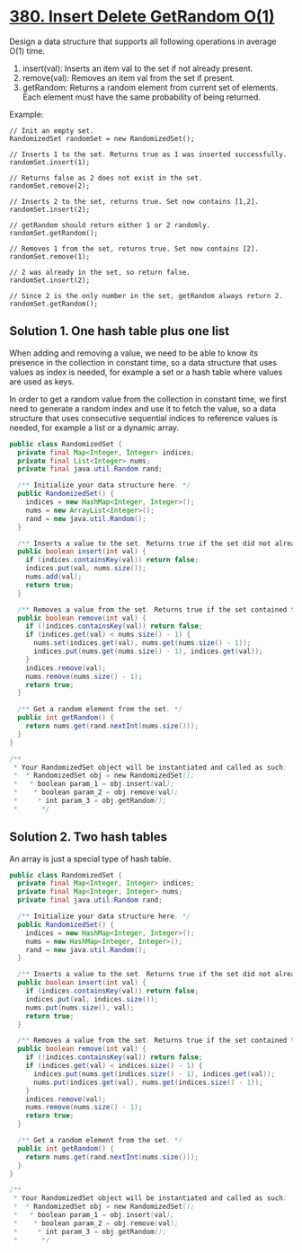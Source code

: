 # [380. Insert Delete GetRandom O(1)](https://leetcode.com/problems/insert-delete-getrandom-o1/)

Design a data structure that supports all following operations in average O(1) time.

1. insert(val): Inserts an item val to the set if not already present.
2. remove(val): Removes an item val from the set if present.
3. getRandom: Returns a random element from current set of elements. Each element must have the same probability of being returned.

Example:

```
// Init an empty set.
RandomizedSet randomSet = new RandomizedSet();

// Inserts 1 to the set. Returns true as 1 was inserted successfully.
randomSet.insert(1);

// Returns false as 2 does not exist in the set.
randomSet.remove(2);

// Inserts 2 to the set, returns true. Set now contains [1,2].
randomSet.insert(2);

// getRandom should return either 1 or 2 randomly.
randomSet.getRandom();

// Removes 1 from the set, returns true. Set now contains [2].
randomSet.remove(1);

// 2 was already in the set, so return false.
randomSet.insert(2);

// Since 2 is the only number in the set, getRandom always return 2.
randomSet.getRandom();
```

## Solution 1. One hash table plus one list

When adding and removing a value, we need to be able to know its presence in the collection in constant time, so a data structure that uses values as index is needed, for example a set or a hash table where values are used as keys.

In order to get a random value from the collection in constant time, we first need to generate a random index and use it to fetch the value, so a data structure that uses consecutive sequential indices to reference values is needed, for example a list or a dynamic array.

```java
public class RandomizedSet {
  private final Map<Integer, Integer> indices;
  private final List<Integer> nums;
  private final java.util.Random rand;

  /** Initialize your data structure here. */
  public RandomizedSet() {
    indices = new HashMap<Integer, Integer>();
    nums = new ArrayList<Integer>(); 
    rand = new java.util.Random();
  }

  /** Inserts a value to the set. Returns true if the set did not already contain the specified element. */
  public boolean insert(int val) {
    if (indices.containsKey(val)) return false;
    indices.put(val, nums.size());
    nums.add(val);
    return true;
  }

  /** Removes a value from the set. Returns true if the set contained the specified element. */
  public boolean remove(int val) {
    if (!indices.containsKey(val)) return false;
    if (indices.get(val) < nums.size() - 1) {
      nums.set(indices.get(val), nums.get(nums.size() - 1));
      indices.put(nums.get(nums.size() - 1), indices.get(val));
    }
    indices.remove(val);
    nums.remove(nums.size() - 1);
    return true;
  }

  /** Get a random element from the set. */
  public int getRandom() {
    return nums.get(rand.nextInt(nums.size()));
  }
}

/**
 * Your RandomizedSet object will be instantiated and called as such:
 *  * RandomizedSet obj = new RandomizedSet();
 *   * boolean param_1 = obj.insert(val);
 *    * boolean param_2 = obj.remove(val);
 *     * int param_3 = obj.getRandom();
 *      */
 ```

## Solution 2. Two hash tables

An array is just a special type of hash table.

```java
public class RandomizedSet {
  private final Map<Integer, Integer> indices;
  private final Map<Integer, Integer> nums;
  private final java.util.Random rand;

  /** Initialize your data structure here. */
  public RandomizedSet() {
    indices = new HashMap<Integer, Integer>();
    nums = new HashMap<Integer, Integer>(); 
    rand = new java.util.Random();
  }

  /** Inserts a value to the set. Returns true if the set did not already contain the specified element. */
  public boolean insert(int val) {
    if (indices.containsKey(val)) return false;
    indices.put(val, indices.size());
    nums.put(nums.size(), val);
    return true;
  }

  /** Removes a value from the set. Returns true if the set contained the specified element. */
  public boolean remove(int val) {
    if (!indices.containsKey(val)) return false;
    if (indices.get(val) < indices.size() - 1) {
      indices.put(nums.get(indices.size() - 1), indices.get(val));
      nums.put(indices.get(val), nums.get(indices.size() - 1));
    }
    indices.remove(val);
    nums.remove(nums.size() - 1);
    return true;
  }

  /** Get a random element from the set. */
  public int getRandom() {
    return nums.get(rand.nextInt(nums.size()));
  }
}

/**
 * Your RandomizedSet object will be instantiated and called as such:
 *  * RandomizedSet obj = new RandomizedSet();
 *   * boolean param_1 = obj.insert(val);
 *    * boolean param_2 = obj.remove(val);
 *     * int param_3 = obj.getRandom();
 *      */
 ```
